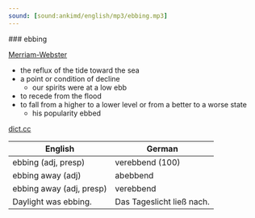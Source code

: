 ```yaml
---
sound: [sound:ankimd/english/mp3/ebbing.mp3]
---
```


\### ebbing

[Merriam-Webster](https://www.merriam-webster.com/dictionary/ebbing)

- the reflux of the tide toward the sea
- a point or condition of decline
    - our spirits were at a low ebb
- to recede from the flood
- to fall from a higher to a lower level or from a better to a worse state
    - his popularity ebbed

[dict.cc](https://www.dict.cc/ebbing)

| English        | German       |
| -------------- | ------------ |
| ebbing (adj, presp) | verebbend (100) |
| ebbing away (adj) | abebbend |
| ebbing away (adj, presp) | verebbend |
| Daylight was ebbing. | Das Tageslicht ließ nach. |

